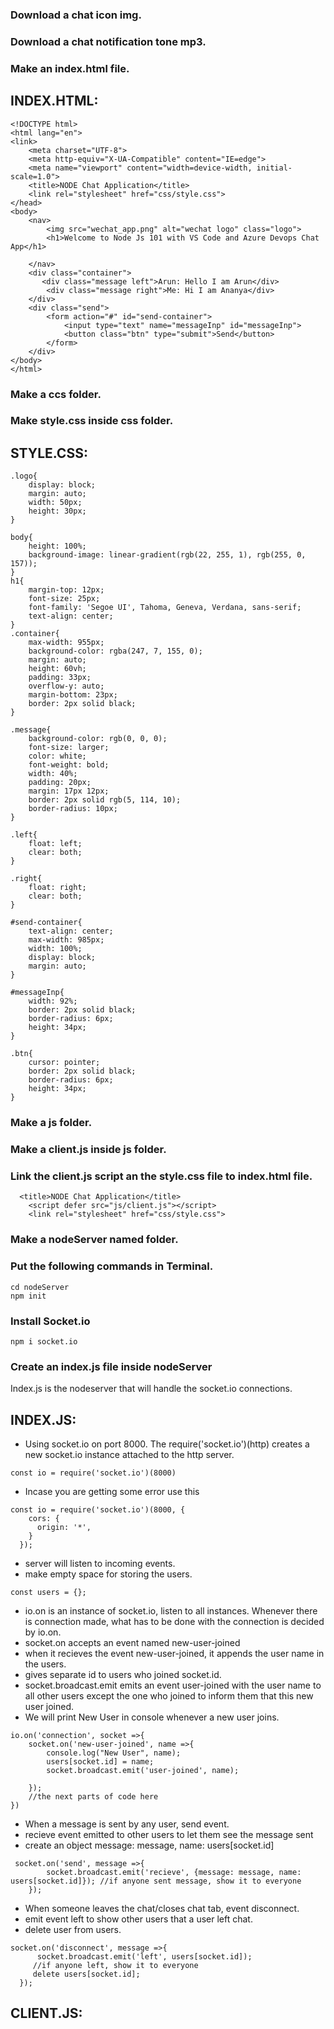 ### Download a chat icon img.

### Download a chat notification tone mp3.

### Make an index.html file.

## INDEX.HTML:
```
<!DOCTYPE html>
<html lang="en">
<link>
    <meta charset="UTF-8">
    <meta http-equiv="X-UA-Compatible" content="IE=edge">
    <meta name="viewport" content="width=device-width, initial-scale=1.0">
    <title>NODE Chat Application</title>
    <link rel="stylesheet" href="css/style.css">
</head>
<body>
    <nav>
        <img src="wechat_app.png" alt="wechat logo" class="logo">
        <h1>Welcome to Node Js 101 with VS Code and Azure Devops Chat App</h1>
        
    </nav>
    <div class="container">
       <div class="message left">Arun: Hello I am Arun</div>
        <div class="message right">Me: Hi I am Ananya</div>
    </div>
    <div class="send">
        <form action="#" id="send-container">
            <input type="text" name="messageInp" id="messageInp">
            <button class="btn" type="submit">Send</button>
        </form>
    </div>
</body>
</html>
```

### Make a ccs folder. 

### Make style.css inside css folder.

## STYLE.CSS:
```
.logo{
    display: block;
    margin: auto;
    width: 50px;
    height: 30px;
}

body{
    height: 100%;
    background-image: linear-gradient(rgb(22, 255, 1), rgb(255, 0, 157));
}
h1{
    margin-top: 12px;
    font-size: 25px;
    font-family: 'Segoe UI', Tahoma, Geneva, Verdana, sans-serif;
    text-align: center;
}
.container{
    max-width: 955px;
    background-color: rgba(247, 7, 155, 0);
    margin: auto;
    height: 60vh;
    padding: 33px;
    overflow-y: auto;
    margin-bottom: 23px;
    border: 2px solid black;
}

.message{
    background-color: rgb(0, 0, 0);
    font-size: larger;
    color: white;
    font-weight: bold;
    width: 40%;
    padding: 20px;
    margin: 17px 12px;
    border: 2px solid rgb(5, 114, 10);
    border-radius: 10px;
}

.left{
    float: left;
    clear: both;
}

.right{
    float: right;
    clear: both;
}

#send-container{
    text-align: center;
    max-width: 985px;
    width: 100%;
    display: block;
    margin: auto;
}

#messageInp{
    width: 92%;
    border: 2px solid black;
    border-radius: 6px;
    height: 34px;
}

.btn{
    cursor: pointer;
    border: 2px solid black;
    border-radius: 6px;
    height: 34px;
}
```

### Make a js folder.

### Make a client.js inside js folder.

### Link the client.js script an the style.css file to index.html file.
```
  <title>NODE Chat Application</title>
    <script defer src="js/client.js"></script>
    <link rel="stylesheet" href="css/style.css">
```

### Make a nodeServer named folder.

### Put the following commands in Terminal.
```
cd nodeServer
npm init
```

### Install Socket.io
```
npm i socket.io
```

### Create an index.js file inside nodeServer
Index.js is the nodeserver that will handle the socket.io connections.

## INDEX.JS:
- Using socket.io on port 8000. The require('socket.io')(http) creates a new socket.io instance attached to the http server.
```
const io = require('socket.io')(8000)
```
- Incase you are getting some error use this
```
const io = require('socket.io')(8000, {
    cors: {
      origin: '*',
    }
  });
```
- server will listen to incoming events.
- make empty space for storing the users.
```
const users = {};
```
- io.on is an instance of socket.io, listen to all instances. Whenever there is connection made, what has to be done with the connection is decided by io.on.
- socket.on accepts an event named new-user-joined
- when it recieves the event new-user-joined, it appends the user name in the users.
- gives separate id to users who joined socket.id.
- socket.broadcast.emit emits an event user-joined with the user name to all other users except the one who joined to inform them that this new user joined.
- We will print New User in console whenever a new user joins.
```
io.on('connection', socket =>{ 
    socket.on('new-user-joined', name =>{ 
        console.log("New User", name);
        users[socket.id] = name; 
        socket.broadcast.emit('user-joined', name); 

    });
    //the next parts of code here
})

```
- When a message is sent by any user, send event.
- recieve event emitted to other users to let them see the message sent
- create an object message: message, name: users[socket.id]
```
 socket.on('send', message =>{
        socket.broadcast.emit('recieve', {message: message, name: users[socket.id]}); //if anyone sent message, show it to everyone
    });
```
- When someone leaves the chat/closes chat tab, event disconnect.
- emit event left to show other users that a user left chat.
- delete user from users.
```
socket.on('disconnect', message =>{
      socket.broadcast.emit('left', users[socket.id]);
     //if anyone left, show it to everyone
     delete users[socket.id];
  });
```

## CLIENT.JS:




































